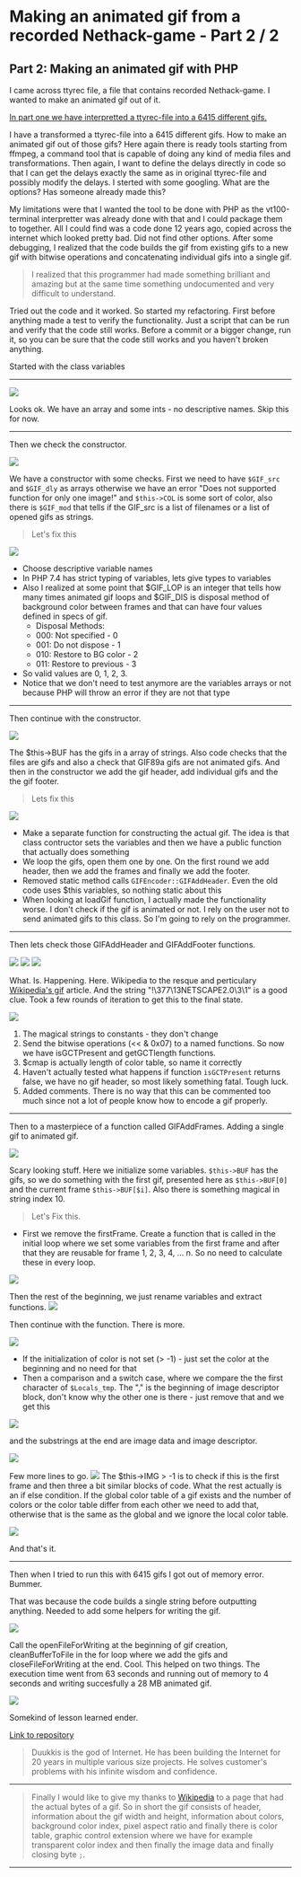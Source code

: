 
# Making an animated gif from a recorded Nethack-game - Part 2 / 2

## Part 2: Making an animated gif with PHP
I came across ttyrec file, a file that contains recorded Nethack-game. I wanted to make an animated gif out of it.

[In part one we have interpretted a ttyrec-file into a 6415 different gifs.](BLOG.md)

I have a transformed a ttyrec-file into a 6415 different gifs. How to make an animated gif out of those gifs? Here again there is ready tools starting from ffmpeg, a command tool that is capable of doing any kind of media files and transformations. Then again, I want to define the delays directly in code so that I can get the delays exactly the same as in original ttyrec-file and possibly modify the delays. I sterted with some googling. What are the options? Has someone already made this? 

My limitations were that I wanted the tool to be done with PHP as the vt100-terminal interpretter was already done with that and I could package them to together. All I could find was a code done 12 years ago, copied across the internet which looked pretty bad. Did not find other options. After some debugging, I realized that the code builds the gif from existing gifs to a new gif with bitwise operations and concatenating individual gifs into a single gif. 

> I realized that this programmer had made something brilliant and amazing but at the same time something undocumented and very difficult to understand.

Tried out the code and it worked. So started my refactoring. First before anything made a test to verify the functionality. Just a script that can be run and verify that the code still works. Before a commit or a bigger change, run it, so you can be sure that the code still works and you haven't broken anything.

Started with the class variables
___

![](images/1.png)

Looks ok. We have an array and some ints - no descriptive names. Skip this for now. 

___

Then we check the constructor.

![](images/2.png)

We have a constructor with some checks. First we need to have ```$GIF_src``` and ```$GIF_dly``` as arrays otherwise we have an error "Does not supported function for only one image!" and ```$this->COL``` is some sort of color, also there is ```$GIF_mod``` that tells if the GIF_src is a list of filenames or a list of opened gifs as strings.

> Let's fix this

![](images/2fixed.png)

* Choose descriptive variable names
* In PHP 7.4 has strict typing of variables, lets give types to variables
* Also I realized at some point that $GIF_LOP is an integer that tells how many times animated gif loops and $GIF_DIS is disposal method of background color between frames and that can have four values defined in specs of gif.
    - Disposal Methods:
    - 000: Not specified - 0
    - 001: Do not dispose - 1
    - 010: Restore to BG color - 2
    - 011: Restore to previous - 3
* So valid values are 0, 1, 2, 3.
* Notice that we don't need to test anymore are the variables arrays or not because PHP will throw an error if they are not that type

___

Then continue with the constructor. 

![](images/3.png)

The $this->BUF has the gifs in a array of strings. Also code checks that the files are gifs and also a check that GIF89a gifs are not animated gifs. And then in the constructor we add the gif header, add individual gifs and the the gif footer.

> Lets fix this

![](images/3fixed.png)

* Make a separate function for constructing the actual gif. The idea is that class contructor sets the variables and then we have a public function that actually does something
* We loop the gifs, open them one by one. On the first round we add header, then we add the frames and finally we add the footer.
* Removed static method calls ```GIFEncoder::GIFAddHeader```. Even the old code uses $this variables, so nothing static about this
* When looking at loadGif function, I actually made the functionality worse. I don't check if the gif is animated or not. I rely on the user not to send animated gifs to this class. So I'm going to rely on the programmer.

___

Then lets check those GIFAddHeader and GIFAddFooter functions.

![](images/4a.png)
![](images/4c.png)
![](images/4b.png)

What. Is. Happening. Here. Wikipedia to the resque and perticulary [Wikipedia's gif](https://en.wikipedia.org/wiki/GIF) article. And the string "!\377\13NETSCAPE2.0\3\1" is a good clue. Took a few rounds of iteration to get this to the final state.

![](images/4fixed.png)

1. The magical strings to constants - they don't change
2. Send the bitwise operations (<< & 0x07) to a named functions. So now we have isGCTPresent and getGCTlength functions.
3. $cmap is actually length of color table, so name it correctly
4. Haven't actually tested what happens if function ```isGCTPresent``` returns false, we have no gif header, so most likely something fatal. Tough luck.
5. Added comments. There is no way that this can be commented too much since not a lot of people know how to encode a gif properly.

---

Then to a masterpiece of a function called GIFAddFrames. Adding a single gif to animated gif.

![](images/5.png)

Scary looking stuff. Here we initialize some variables. ```$this->BUF``` has the gifs, so we do something with the first gif, presented here as ```$this->BUF[0]``` and the current frame ```$this->BUF[$i]```. Also there is something magical in string index 10. 

> Let's Fix this.

* First we remove the firstFrame. Create a function that is called in the initial loop where we set some variables from the first frame and after that they are reusable for frame 1, 2, 3, 4, ... n. So no need to calculate these in every loop.

![](images/5fixeda.png)

Then the rest of the beginning, we just rename variables and extract functions.
![](images/5fixed.png)

Then continue with the function. There is more.

![](images/6.png)

* If the initialization of color is not set (> -1) - just set the color at the beginning and no need for that
* Then a comparison and a switch case, where we compare the the first character of ```$Locals_tmp```. The "," is the beginning of image descriptor block, don't know why the other one is there - just remove that and we get this

![](images/6fixed.png)

and the substrings at the end are image data and image descriptor.

![](images/6fixeda.png)

Few more lines to go.
![](images/7.png)
The $this->IMG > -1 is to check if this is the first frame and then three a bit similar blocks of code. What the rest actually is an if else condition. If the global color table of a gif exists and the number of colors or the color table differ from each other we need to add that, otherwise that is the same as the global and we ignore the local color table. 

![](images/7fixed.png)

And that's it.

---

Then when I tried to run this with 6415 gifs I got out of memory error. Bummer.
 
That was because the code builds a single string before outputting anything. Needed to add some helpers for writing the gif.

![](images/8.png)

Call the openFileForWriting at the beginning of gif creation, cleanBufferToFile in the for loop where we add the gifs and closeFileForWriting at the end. Cool. This helped on two things. The execution time went from 63 seconds and running out of memory to 4 seconds and writing succesfully a 28 MB animated gif.

![](images/animated.gif)

Somekind of lesson learned ender.

[Link to repository](https://github.com/duukkis/terminal)

> Duukkis is the god of Internet. He has been building the Internet for 20 years in multiple various size projects. He solves customer's problems with his infinite wisdom and confidence.

---

> Finally I would like to give my thanks to [Wikipedia](https://en.wikipedia.org/wiki/GIF) to a page that had the actual bytes of a gif. So in short the gif consists of header, information about the gif width and height, information about colors, background color index, pixel aspect ratio and finally there is color table, graphic control extension where we have for example transparent color index and then finally the image data and finally closing byte ```;```.
___
